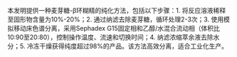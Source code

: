

本发明提供一种麦芽糖-β环糊精的纯化方法，包括以下步骤：1. 将反应溶液稀释至固形物含量为10%-20%；2. 通过纳滤去除麦芽糖，循环处理2-3次；3. 使用模拟移动床色谱分离，采用Sephadex G15固定相和乙醇/水混合流动相（体积比10:90至20:80），控制操作温度、流速和切换时间；4. 纳滤浓缩萃余液去除水分；5. 冷冻干燥获得纯度超过98%的产品。该方法高效分离，适合工业化生产。